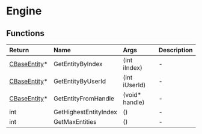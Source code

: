 ﻿# Engine

## Functions

| Return | Name | Args | Description |
| :--- | :--- | :--- | :--- |
| [CBaseEntity](../classes/cbaseentity.md)* | GetEntityByIndex | (int iIndex) | - |
| [CBaseEntity](../classes/cbaseentity.md)* | GetEntityByUserId | (int iUserId) | - |
| [CBaseEntity](../classes/cbaseentity.md)* | GetEntityFromHandle | (void* handle) | - |
| int | GetHighestEntityIndex | () | - |
| int | GetMaxEntities | () | - |
